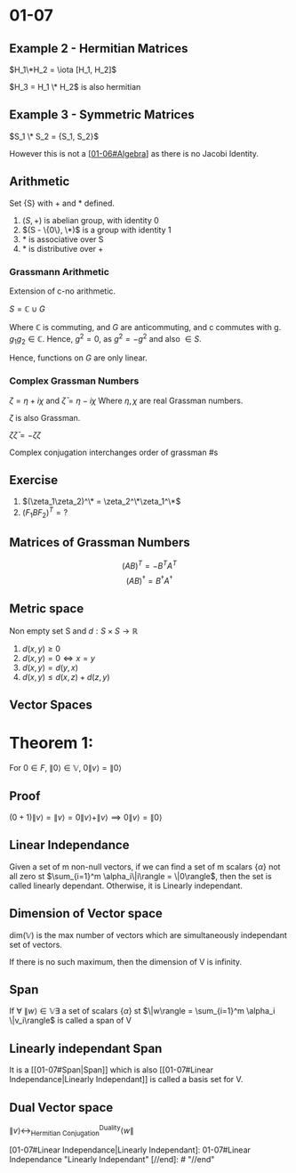 # 01-07


## Example 2 - Hermitian Matrices

$H_1\*H_2 = \iota [H_1, H_2]$

$H_3 = H_1 \* H_2$ is also hermitian

## Example 3 - Symmetric Matrices

$S_1 \* S_2 = {S_1, S_2}$

However this is not a [[01-06#Algebra]] as there is no Jacobi Identity.

## Arithmetic

Set {S} with + and * defined.

1. $(S, +)$ is abelian group, with identity 0
2. $(S - \{0\}, \*)$ is a group with identity 1
3. \* is associative over S
4. \* is distributive over +

### Grassmann Arithmetic

Extension of c-no arithmetic.

$S = \mathbb C \cup G$

Where $\mathbb C$ is commuting, and $G$ are anticommuting, and c commutes with g. $g_1g_2 \in \mathbb{C}$. Hence, $g^2 = 0$, as $g^2 = -g^2$ and also $\in S$.

Hence, functions on $G$ are only linear.

### Complex Grassman Numbers

$\zeta = \eta + i\chi$ and $\bar\zeta = \eta-i\chi$
Where $\eta, \chi$  are real Grassman numbers.

${\zeta}$ is also Grassman.

$\zeta \bar\zeta = -\bar\zeta \zeta$

Complex conjugation interchanges order of grassman #s

## Exercise

1. $(\zeta_1\zeta_2)^\* = \zeta_2^\*\zeta_1^\*$
2. $(F_1BF_2)^T = ?$

## Matrices of Grassman Numbers

$$(AB)^T = -B^TA^T$$
$$(AB)^\dagger = B^\dagger A^\dagger$$

## Metric space

Non empty set S and $d:S\times S\rightarrow\mathbb{R}$

1. $d(x,y) \ge 0$
2. $d(x,y) = 0 \iff x=y$
3. $d(x,y) = d(y,x)$
4. $d(x,y) \le d(x,z) + d(z,y)$
   
## Vector Spaces

# Theorem 1:

For $0\in F$, $\|0\rangle \in \mathbb V$, $0\|v\rangle = \|0\rangle$

## Proof

$(0+1) \|v\rangle = \|v\rangle = 0\|v\rangle +\|v\rangle \implies 0\|v\rangle = \|0\rangle$

## Linear Independance

Given a set of m non-null vectors, if we can find a set of m scalars $\{\alpha\}$ not all zero st $\sum_{i=1}^m \alpha_i\|i\rangle = \|0\rangle$, then the set is called linearly dependant. Otherwise, it is Linearly independant.

## Dimension of Vector space

$\text{dim}(\mathbb V)$ is the max number of vectors which are simultaneously independant set of vectors.

If there is no such maximum, then the dimension of V is infinity.

## Span

If $\forall\ \|w\rangle \in \mathbb V \exists$ a set of scalars $\{\alpha\}$ st 
$\|w\rangle = \sum_{i=1}^m \alpha_i \|v_i\rangle$ is called a span of V

## Linearly independant Span

It is a [[01-07#Span\|Span]] which is also [[01-07#Linear Independance\|Linearly Independant]] is called a basis set for V.

## Dual Vector space

$\|v\rangle \leftrightarrow^{\text{Duality}}_{\text{Hermitian Conjugation}} \langle w\|$

[//begin]: # "Autogenerated link references for markdown compatibility"
[01-06#Algebra]: 01-06#Algebra "01-06#Algebra"
[01-07#Span|Span]: 01-07#Span "Span"
[01-07#Linear Independance|Linearly Independant]: 01-07#Linear Independance "Linearly Independant"
[//end]: # "//end"
